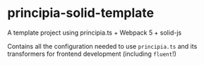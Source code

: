 # principia-solid-template

A template project using principia.ts + Webpack 5 + solid-js

Contains all the configuration needed to use `principia.ts` and its transformers for frontend development (including `fluent`!)
